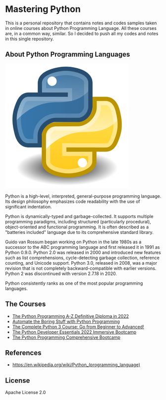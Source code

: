 # Mastering Python
This is a personal repository that contains notes and codes samples taken in online courses about Python Programming Language. All these courses are, in a common way, similar. So I decided to push all my codes and notes in this single repository. 

## About Python Programming Languages

![python logo](python_logo.png "Python Logo")

Python is a high-level, interpreted, general-purpose programming language. Its design philosophy emphasizes code readability with the use of significant indentation.

Python is dynamically-typed and garbage-collected. It supports multiple programming paradigms, including structured (particularly procedural), object-oriented and functional programming. It is often described as a "batteries included" language due to its comprehensive standard library.

Guido van Rossum began working on Python in the late 1980s as a successor to the ABC programming language and first released it in 1991 as Python 0.9.0. Python 2.0 was released in 2000 and introduced new features such as list comprehensions, cycle-detecting garbage collection, reference counting, and Unicode support. Python 3.0, released in 2008, was a major revision that is not completely backward-compatible with earlier versions. Python 2 was discontinued with version 2.7.18 in 2020.

Python consistently ranks as one of the most popular programming languages.

## The Courses
- [The Python Programming A-Z Definitive Diploma in 2022](https://www.udemy.com/course/the-ultimate-python-programming-a-z-masterclass)
- [Automate the Boring Stuff with Python Programming](https://www.udemy.com/course/automate/)
- [The Complete Python 3 Course: Go from Beginner to Advanced!](https://www.udemy.com/course/learn-python-3-from-beginner-to-advanced)
- [The Python Developer Essentials 2022 Immersive Bootcamp](https://www.udemy.com/course/new-python-programming-the-complete-guide-2021-edition)
- [The Python Programming Comprehensive Bootcamp](https://www.udemy.com/course/the-python-programming-v39-comprehensive-bootcamp)

## References
- https://en.wikipedia.org/wiki/Python_(programming_language)

## License
Apache License 2.0
